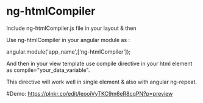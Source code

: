 # ng-htmlCompiler

Include ng-htmlCompiler.js file in your layout & then 

Use ng-htmlCompiler in your angular module as :

angular.module('app_name',['ng-htmlCompiler']);


And then in your view template 
use compile directive in your html element as compile="your_data_variable".

This directive will work well in single element & also with angular ng-repeat.

#Demo:
https://plnkr.co/edit/leooiVyTKC9m6eR8cqPN?p=preview


